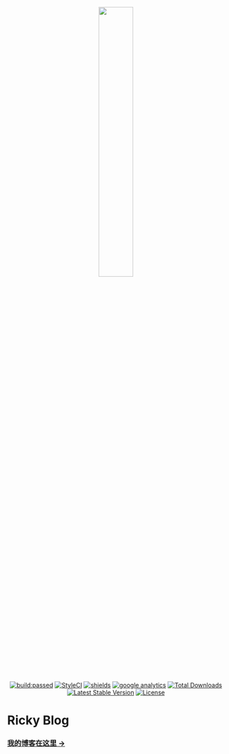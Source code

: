 <p align="center">
<img width="40%" src="https://huasx.github.io/img/ico.png">
<br>
<a href="https://travis-ci.org/huasx/huasx.github.io"><img src="https://travis-ci.org/huasx/huasx.github.io.svg?branch=master" alt="build:passed"></a>
<a href="https://github.styleci.io/repos/182781763"><img src="https://github.styleci.io/repos/182781763/shield?branch=master" alt="StyleCI"></a>
<a href="https://huasx.github.io"><img src="https://img.shields.io/badge/Ricky-blog-blueviolet.svg" alt="shields"></a>
<a href="https://github.com/huasx"><img src="https://ga-beacon.appspot.com/UA-119889043-1/welcome-page" alt="google analytics"></a>
<a href="https://packagist.org/packages/huasx/blog"><img src="https://poser.pugx.org/huasx/blog/downloads" alt="Total Downloads"></a>
<a href="https://packagist.org/packages/huasx/blog"><img src="https://poser.pugx.org/huasx/blog/v/stable" alt="Latest Stable Version"></a>
<a href="https://packagist.org/packages/huasx/blog"><img src="https://poser.pugx.org/huasx/blog/license.svg" alt="License"></a>
</p>

# Ricky  Blog

###  [我的博客在这里 &rarr;](https://huasx.github.io)
